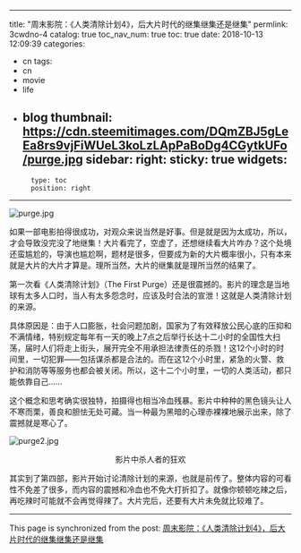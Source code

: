 
---
title: "周末影院：《人类清除计划4》，后大片时代的继集继集还是继集"
permlink: 3cwdno-4
catalog: true
toc_nav_num: true
toc: true
date: 2018-10-13 12:09:39
categories:
- cn
tags:
- cn
- movie
- life
- blog
thumbnail: https://cdn.steemitimages.com/DQmZBJ5gLeEa8rs9vjFiWUeL3koLzLApPaBoDg4CGytkUFo/purge.jpg
sidebar:
    right:
        sticky: true
widgets:
    -
        type: toc
        position: right
---


![purge.jpg](https://cdn.steemitimages.com/DQmZBJ5gLeEa8rs9vjFiWUeL3koLzLApPaBoDg4CGytkUFo/purge.jpg)

如果一部电影拍得很成功，对观众来说当然是好事。但是就是因为太成功，所以，才会导致没完没了地继集！大片看完了，空虚了，还想继续看大片咋办？这个处境还蛮尴尬的，导演也尴尬啊，题材是很多，但要成为新的大片概率很小，只有本来就是大片的大片才算是。理所当然，大片的继集就是理所当然的结果了。

第一次看《人类清除计划》（The First Purge）还是很震撼的。影片的理念是当地球有太多人口时，当人有太多怨念时，应该及时合法的宣泄！这就是人类清除计划的来源。

具体原因是：由于人口膨胀，社会问题加剧，国家为了有效释放公民心底的压抑和不满情绪，特别规定每年有一天的晚上7点之后举行长达十二小时的全国性大扫荡，届时人们将走上街头，展开完全不用承担法律责任的杀戮！这12个小时的时间里，一切犯罪——包括谋杀都是合法的。而在这12个小时里，紧急的火警、救护和消防等等服务也都会被关闭。所以，这十二个小时里，一切的人类活动，都只能依靠自己......

这个概念和思考确实很独特，拍摄得也相当冷血残暴。影片中种种的黑色镜头让人不寒而栗，善良和胆怯无处可藏。当一种最为黑暗的心理赤裸裸地展示出来，除了震撼就是寒心了。

![purge2.jpg](https://cdn.steemitimages.com/DQmT6j4PUdQP9AjYnwmRRA4emxiMz3rn6EKctMyYkQEAm5n/purge2.jpg)

<center>影片中杀人者的狂欢</center>

其实到了第四部，影片开始讨论清除计划的来源，也就是前传了。整体内容的可看性不免差了很多，而内容的震撼和冷血也不免大打折扣了。就像你顿顿吃辣之后，再吃辣时可能就不会再觉得辣了。大片完后，还要有大片未免就比较难了。

- - -

This page is synchronized from the post: [周末影院：《人类清除计划4》，后大片时代的继集继集还是继集](https://steemit.com/@lemooljiang/3cwdno-4)
